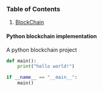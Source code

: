 ### Table of Contents

1. [BlockChain](https://github.com/johnlynas/BlockChain)

#### Python blockchain implementation

A python blockchain project 

``` python
def main():
    print("hello world!")

if __name__ == "__main__":
    main()
```
